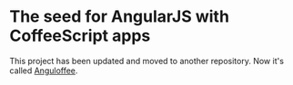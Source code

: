 # The seed for AngularJS with CoffeeScript apps

This project has been updated and moved to another repository. Now it's called
[Anguloffee](https://github.com/MichalZalecki/anguloffee).